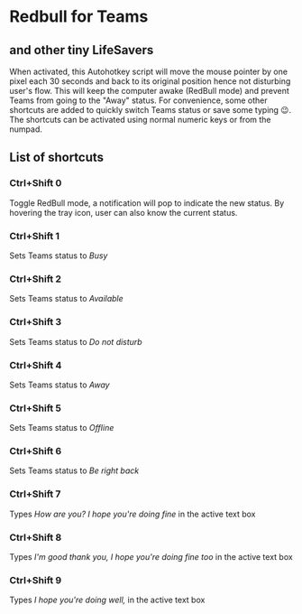 # Redbull for Teams
## and other tiny LifeSavers

When activated, this Autohotkey script will move the mouse pointer by one pixel each 30 seconds and back to its original position hence not disturbing user's flow. This will keep the computer awake (RedBull mode) and prevent Teams from going to the "Away" status. For convenience, some other shortcuts are added to quickly switch Teams status or save some typing 😉. The shortcuts can be activated using normal numeric keys or from the numpad.

## List of shortcuts

### Ctrl+Shift 0
Toggle RedBull mode, a notification will pop to indicate the new status. By hovering the tray icon, user can also know the current status.

### Ctrl+Shift 1
Sets Teams status to *Busy*

### Ctrl+Shift 2
Sets Teams status to *Available*

### Ctrl+Shift 3
Sets Teams status to *Do not disturb*

### Ctrl+Shift 4
Sets Teams status to *Away*

### Ctrl+Shift 5
Sets Teams status to *Offline*

### Ctrl+Shift 6
Sets Teams status to *Be right back*

### Ctrl+Shift 7
Types *How are you? I hope you're doing fine* in the active text box

### Ctrl+Shift 8
Types *I'm good thank you, I hope you're doing fine too* in the active text box

### Ctrl+Shift 9
Types *I hope you're doing well,* in the active text box
